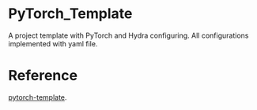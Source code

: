 # PyTorch_Template
A project template with PyTorch and Hydra configuring.
All configurations implemented with yaml file.

# Reference
[pytorch-template](https://github.com/idejie/PyTorch-Hydra-Template/blob/master/README.md).
